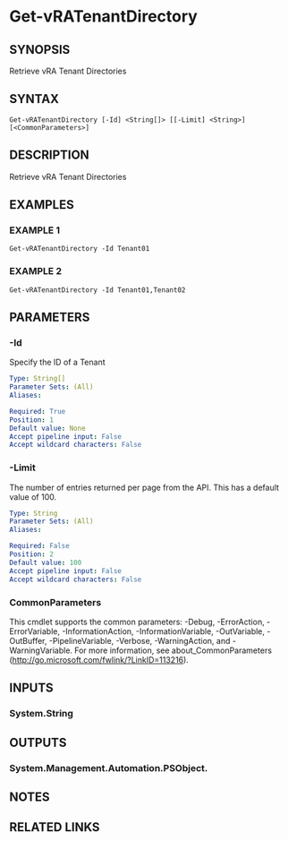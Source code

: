 # Get-vRATenantDirectory

## SYNOPSIS
Retrieve vRA Tenant Directories

## SYNTAX

```
Get-vRATenantDirectory [-Id] <String[]> [[-Limit] <String>] [<CommonParameters>]
```

## DESCRIPTION
Retrieve vRA Tenant Directories

## EXAMPLES

### EXAMPLE 1
```
Get-vRATenantDirectory -Id Tenant01
```

### EXAMPLE 2
```
Get-vRATenantDirectory -Id Tenant01,Tenant02
```

## PARAMETERS

### -Id
Specify the ID of a Tenant

```yaml
Type: String[]
Parameter Sets: (All)
Aliases:

Required: True
Position: 1
Default value: None
Accept pipeline input: False
Accept wildcard characters: False
```

### -Limit
The number of entries returned per page from the API.
This has a default value of 100.

```yaml
Type: String
Parameter Sets: (All)
Aliases:

Required: False
Position: 2
Default value: 100
Accept pipeline input: False
Accept wildcard characters: False
```

### CommonParameters
This cmdlet supports the common parameters: -Debug, -ErrorAction, -ErrorVariable, -InformationAction, -InformationVariable, -OutVariable, -OutBuffer, -PipelineVariable, -Verbose, -WarningAction, and -WarningVariable.
For more information, see about_CommonParameters (http://go.microsoft.com/fwlink/?LinkID=113216).

## INPUTS

### System.String

## OUTPUTS

### System.Management.Automation.PSObject.

## NOTES

## RELATED LINKS
